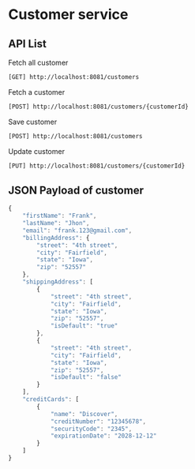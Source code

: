 # Customer service

## API List

Fetch all customer
```bash
[GET] http://localhost:8081/customers 
```
Fetch a customer
```bash
[POST] http://localhost:8081/customers/{customerId}
```
Save customer
```bash
[POST] http://localhost:8081/customers 
```
Update customer
```bash
[PUT] http://localhost:8081/customers/{customerId}
```

## JSON Payload of customer

```JavaScript
{
    "firstName": "Frank",
    "lastName": "Jhon",
    "email": "frank.123@gmail.com",
    "billingAddress": {
        "street": "4th street",
        "city": "Fairfield",
        "state": "Iowa",
        "zip": "52557"
    },
    "shippingAddress": [
        {
            "street": "4th street",
            "city": "Fairfield",
            "state": "Iowa",
            "zip": "52557",
            "isDefault": "true"
        },
        {
            "street": "4th street",
            "city": "Fairfield",
            "state": "Iowa",
            "zip": "52557",
            "isDefault": "false"
        }
    ],
    "creditCards": [
        {
            "name": "Discover",
            "creditNumber": "12345678",
            "securityCode": "2345",
            "expirationDate": "2028-12-12"
        }
    ]
}
```
